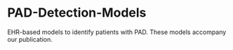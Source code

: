 # PAD-Detection-Models
EHR-based models to identify patients with PAD. These models accompany our publication. 
